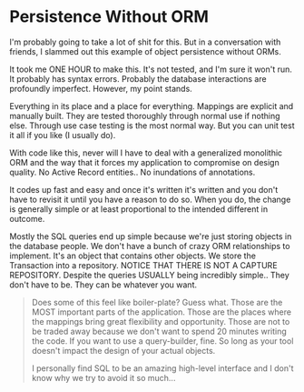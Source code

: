 # Persistence Without ORM

I'm probably going to take a lot of shit for this. But in a conversation with friends, I slammed out this example of object persistence without ORMs.

It took me ONE HOUR to make this. It's not tested, and I'm sure it won't run. It probably has syntax errors. Probably the database interactions are profoundly imperfect. However, my point stands. 

Everything in its place and a place for everything. Mappings are explicit and manually built. They are tested thoroughly through normal use if nothing else. Through use case testing is the most normal way. But you can unit test it all if you like (I usually do).

With code like this, never will I have to deal with a generalized monolithic ORM and the way that it forces my application to compromise on design quality. No Active Record entities.. No inundations of annotations.

It codes up fast and easy and once it's written it's written and you don't have to revisit it until you have a reason to do so. When you do, the change is generally simple or at least proportional to the intended different in outcome.

Mostly the SQL queries end up simple because we're just storing objects in the database people. We don't have a bunch of crazy ORM relationships to implement. It's an object that contains other objects. We store the Transaction into a repository. NOTICE THAT THERE IS NOT A CAPTURE REPOSITORY. Despite the queries USUALLY being incredibly simple.. They don't have to be. They can be whatever you want.

> Does some of this feel like boiler-plate? Guess what. Those are the MOST important parts of the application. Those are the places where the mappings bring great flexibility and opportunity. Those are not to be traded away because we don't want to spend 20 minutes writing the code. If you want to use a query-builder, fine. So long as your tool doesn't impact the design of your actual objects.
>
> I personally find SQL to be an amazing high-level interface and I don't know why we try to avoid it so much...